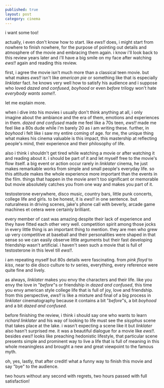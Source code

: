 ```yaml
---
published: true
layout: post
category: cinema
---
```

i want some too!

actually, i even don't know how to start. like _ews!!_ does, i might start from nowhere to finish nowhere, for the purpose of pointing out details and atmosphere of the movie and embracing them again. i know i'll look back to this review years later and i'll have a big smile on my face after watching _ews!!_ again and reading this review.

first, i agree the movie isn't much more than a classical teen movie. but what makes _ews!!_ isn't like _american pie_ or something like that is especially _linklater_ fact. he knows very well how to satisfy his audience and i suppose who loved _dazed and confused_, _boyhood_ or even _before_ trilogy won't hate _everybody wants some!!_. 

let me explain more.

when i dive into his movies i usually don't think anything at all, i only imagine about the ambiance and the era of them, emotions and experiences in them. _dazed and confused_ made me feel like a 70s teen, _ews!!_ made me feel like a 80s dude while i'm barely 20 as i am writing these. further, in _boyhood_ i felt like i saw my entire coming of age. for me, the unique thing what makes his cinema valuable is this impact, this mastership at reflecting people's mind, their experience and their philosophy of life. 

also i think i shouldn't get tired while watching a movie or after watching it and reading about it. i should be part of it and let myself free to the movie's flow itself. a big event or action occur rarely in _linklater_ cinema, he just makes remarkable works from simple and small people's everyday life. so this attitude makes the whole experience more important than the events in the film. things that happen in the movie aren't too significant or memorable but movie absolutely catches you from one way and makes you part of it.

testosterone everywhere, disco music, country bars, little punk concerts, college life and girls. to be honest, it is _ews!!_ in one sentence. but naturalness in driving scenes, jake's phone call with beverly, arcade game machines et cetera were certainly brilliant.

every member of cast was amazing despite their lack of experience and they have fitted each other very well. competition spirit among those jocks in every little thing is an important thing to mention. they are men who grew up very competitive at baseball and their personalities were shaped in that sense so we can easily observe little arguments but their fast developing friendship wasn't artificial. i haven't seen such a movie that is full of testosterone in this level till _ews!!_.

i am repeating myself but 80s details were fascinating. from _pink floyd_ to _kiss_, near to die disco culture to tv series, everything, every reference were quite fine and lively.

as always, _linklater_ makes you envy the characters and their life. like you envy the love in "_before_"s or friendship in _dazed and confused_, this time you envy american style college life that is full of joy, love and friendship. from this perspective, _ews!!_ is like a mixture and final of a big process in _linklater_ cinematography because it contains a bit "_before_"s, a bit _boyhood_ and a bit _dazed and confused_. 
  
before finishing the review, i think i should say one who wants to learn _richard linklater_ and his way of looking to life must see the _sisyphus_ scene that takes place at the lake. i wasn't expecting a scene like it but _linklater_ also hasn't surprised me. it was a beautiful dialogue for a movie like _ews!!_. besides _ews!!_ looks like preaching hedonistic lifestyle, that particular scene presents simple and prominent way to live a life that is full of meaning in this whole meaningless and brought a new and great viewpoint to the famous myth.

oh, yes, lastly, that after credit! what a funny way to finish this movie and say "bye" to the audience.

two hours without any second with regrets, two hours passed with full satisfaction!